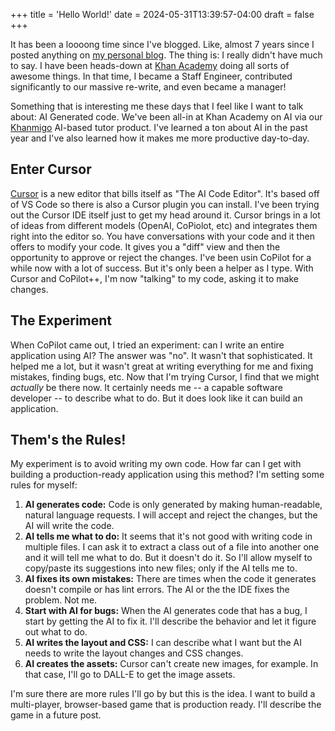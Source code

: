 +++
title = 'Hello World!'
date = 2024-05-31T13:39:57-04:00
draft = false
+++

It has been a loooong time since I've blogged.  Like, almost 7 years since I posted anything on [my personal blog](http://briangenisio.com/). The thing is: I really didn't have much to say.  I have been heads-down at [Khan Academy](https://khanacademy.org) doing all sorts of awesome things.  In that time, I became a Staff Engineer, contributed significantly to our massive re-write, and even became a manager!

Something that is interesting me these days that I feel like I want to talk about: AI Generated code.  We've been all-in at Khan Academy on AI via our [Khanmigo](https://www.khanmigo.ai/) AI-based tutor product. I've learned a ton about AI in the past year and I've also learned how it makes me more productive day-to-day.

## Enter Cursor
[Cursor](https://cursor.sh/) is a new editor that bills itself as "The AI Code Editor". It's based off of VS Code so there is also a Cursor plugin you can install.  I've been trying out the Cursor IDE itself just to get my head around it.  Cursor brings in a lot of ideas from different models (OpenAI, CoPiolot, etc) and integrates them right into the editor so. You have conversations with your code and it then offers to modify your code.  It gives you a "diff" view and then the opportunity to approve or reject the changes.  I've been usin CoPilot for a while now with a lot of success.  But it's only been a helper as I type.  With Cursor and CoPilot++, I'm now "talking" to my code, asking it to make changes.

## The Experiment
When CoPilot came out, I tried an experiment: can I write an entire application using AI?  The answer was "no".  It wasn't that sophisticated.  It helped me a lot, but it wasn't great at writing everything for me and fixing mistakes, finding bugs, etc.  Now that I'm trying Cursor, I find that we might _actually_ be there now.  It certainly needs me -- a capable software developer -- to describe what to do.  But it does look like it can build an application.

## Them's the Rules!
My experiment is to avoid writing my own code.  How far can I get with building a production-ready application using this method?  I'm setting some rules for myself:

1. **AI generates code:** Code is only generated by making human-readable, natural language requests. I will accept and reject the changes, but the AI will write the code.
2. **AI tells me what to do:** It seems that it's not good with writing code in multiple files.  I can ask it to extract a class out of a file into another one and it will tell me what to do. But it doesn't do it.  So I'll allow myself to copy/paste its suggestions into new files; only if the AI tells me to.
3. **AI fixes its own mistakes:** There are times when the code it generates doesn't compile or has lint errors.  The AI or the the IDE fixes the problem. Not me.
4. **Start with AI for bugs:** When the AI generates code that has a bug, I start by getting the AI to fix it.  I'll describe the behavior and let it figure out what to do.
5. **AI writes the layout and CSS:** I can describe what I want but the AI needs to write the layout changes and CSS changes.
6. **AI creates the assets:** Cursor can't create new images, for example.  In that case, I'll go to DALL-E to get the image assets.

I'm sure there are more rules I'll go by but this is the idea.  I want to build a multi-player, browser-based game that is production ready.  I'll describe the game in a future post.
